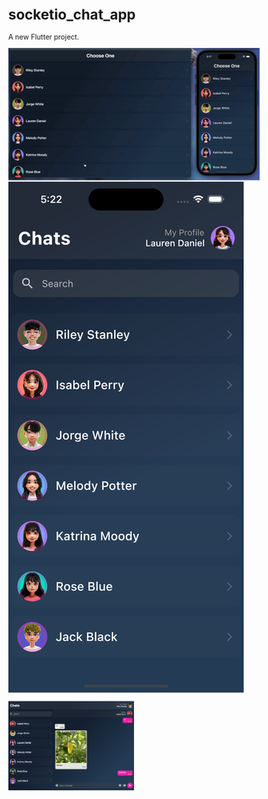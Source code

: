 # socketio_chat_app

A new Flutter project.


<p float="left">
  
 <img src="https://github.com/ElifYu/Socket.io-Chat-App/blob/main/assets/video-gif.gif"/>
   <img src="https://github.com/ElifYu/Socket.io-Chat-App/blob/main/assets/photo4.png"/>
</p>

<p float="left">
  <img src="https://github.com/ElifYu/Socket.io-Chat-App/blob/main/assets/photo1.png" width="50%"/>
  </p>

